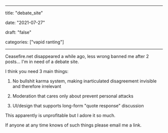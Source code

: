 
---

title: "debate\_site"

date: "2021-07-27"

draft: "false"

categories: ["vapid ranting"]

---

Ceasefire.net disappeared a while ago, less wrong banned me after 2 posts... I'm in need of a debate site.

I think you need 3 main things:

1. No bullshit karma system, making inarticulated disagreement invisible and therefore irrelevant

2. Moderation that cares only about prevent personal attacks

3. UI/design that supports long-form "quote response" discussion 

This apparently is unprofitable but I adore it so much.

If anyone at any time knows of such things please email me a link.

